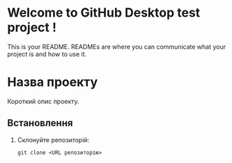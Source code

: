 # Welcome to GitHub Desktop test project !

This is your README. READMEs are where you can communicate what your project is and how to use it.

# Назва проекту

Короткий опис проекту.

## Встановлення

1. Склонуйте репозиторій:

   ```shell
   git clone <URL репозиторію>
